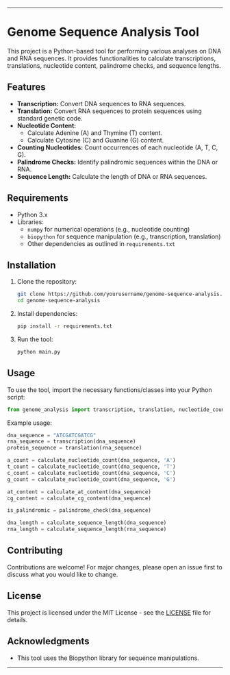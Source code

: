 
---

# Genome Sequence Analysis Tool

This project is a Python-based tool for performing various analyses on DNA and RNA sequences. It provides functionalities to calculate transcriptions, translations, nucleotide content, palindrome checks, and sequence lengths.

## Features

- **Transcription:** Convert DNA sequences to RNA sequences.
- **Translation:** Convert RNA sequences to protein sequences using standard genetic code.
- **Nucleotide Content:**
  - Calculate Adenine (A) and Thymine (T) content.
  - Calculate Cytosine (C) and Guanine (G) content.
- **Counting Nucleotides:** Count occurrences of each nucleotide (A, T, C, G).
- **Palindrome Checks:** Identify palindromic sequences within the DNA or RNA.
- **Sequence Length:** Calculate the length of DNA or RNA sequences.

## Requirements

- Python 3.x
- Libraries:
  - `numpy` for numerical operations (e.g., nucleotide counting)
  - `biopython` for sequence manipulation (e.g., transcription, translation)
  - Other dependencies as outlined in `requirements.txt`

## Installation

1. Clone the repository:
   ```bash
   git clone https://github.com/yourusername/genome-sequence-analysis.git
   cd genome-sequence-analysis
   ```

2. Install dependencies:
   ```bash
   pip install -r requirements.txt
   ```

3. Run the tool:
   ```bash
   python main.py
   ```

## Usage

To use the tool, import the necessary functions/classes into your Python script:

```python
from genome_analysis import transcription, translation, nucleotide_count, palindrome_check, calculate_at_content, calculate_cg_content, calculate_sequence_length
```

Example usage:

```python
dna_sequence = "ATCGATCGATCG"
rna_sequence = transcription(dna_sequence)
protein_sequence = translation(rna_sequence)

a_count = calculate_nucleotide_count(dna_sequence, 'A')
t_count = calculate_nucleotide_count(dna_sequence, 'T')
c_count = calculate_nucleotide_count(dna_sequence, 'C')
g_count = calculate_nucleotide_count(dna_sequence, 'G')

at_content = calculate_at_content(dna_sequence)
cg_content = calculate_cg_content(dna_sequence)

is_palindromic = palindrome_check(dna_sequence)

dna_length = calculate_sequence_length(dna_sequence)
rna_length = calculate_sequence_length(rna_sequence)
```

## Contributing

Contributions are welcome! For major changes, please open an issue first to discuss what you would like to change.

## License

This project is licensed under the MIT License - see the [LICENSE](LICENSE) file for details.

## Acknowledgments

- This tool uses the Biopython library for sequence manipulations.

---
